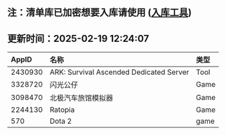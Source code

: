 ## 注：清单库已加密想要入库请使用 ([入库工具](https://github.com/BlankTMing/ManifestAutoUpdate/releases))

## 更新时间：2025-02-19 12:24:07
| AppID | 名称 | 类型  |
| :-------------------- | :----------------------------- | :----------- |
| 2430930 | ARK: Survival Ascended Dedicated Server| Tool |
| 3328720 | 闪光公仔| Game |
| 3098470 | 北极汽车旅馆模拟器| Game |
| 2244130 | Ratopia| Game |
| 570 | Dota 2| game |
